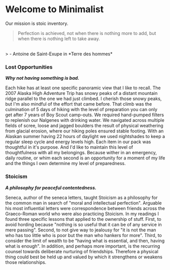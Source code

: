 # Welcome to Minimalist
Our mission is stoic inventory.

> Perfection is achieved, not when there is nothing more to add, but when there is nothing left to take away.
<br/>
> - Antoine de Saint-Exupe in *Terre des hommes*

### Lost Opportunities
_**Why not having something is bad.**_

Each hike has at least one specific panoramic view that I like to recall. The 2007 Alaska High Adventure Trip has snowy peaks of a distant mountain ridge parallel to the one we had just climbed. I cherish those snowy peaks, but I'm also mindful of the effort that came before. That climb was the culmination of 5 days of hiking with the level of preparation you can only get after 7 years of Boy Scout camp-outs. We required hand-pumped filters to replenish our Nalgenes with drinking water. We navigated across multiple fields of scree, loose and jagged boulders the result of physical weathering from glacial erosion, where our hiking poles ensured stable footing. With an Alaskan summer having 22 hours of daylight we used nightshades to keep a regular sleep cycle and energy levels high. Each item in our pack was thoughtful in it's purpose. And I'd like to maintain this level of thoughtfulness with all my belongings. Because wither in an emergency, daily routine, or whim each second is an opportunity for a moment of my life and the things I own determine my level of preparedness.

### Stoicism
_**A philosophy for peaceful contentedness.**_

Seneca, author of the seneca letters, taught Stoicism as a philosophy for the common man in search of "moral and intellectual perfection". Arguable his most influential letters were correspondence between friends across the Graeco-Roman world who were also practicing Stoicism. In my readings I found three specific lessons that applied to the ownership of stuff. First, to avoid hording because "nothing is so useful that it can be of any service in mere passing". Second, to not give way to jealousy for "it is not the man who has too little who is poor but the man who hankers for more". Third, to consider the limit of wealth to be "having what is essential, and then, having what is enough". In addition, and perhaps more important, is the recurring counsel towards deliberate nurturing of friendships. Therefore a physical thing could best be held up and valued by which it strengthens or weakens those relationships.
